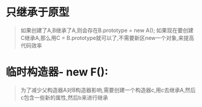 # 只继承于原型
>如果创建了A,B继承了A,则会存在B.prototype = new A();
>如果现在要创建C继承A,那么用C = B.prototype就可以了,不需要新区new一个对象,来提高代码效率

# 临时构造器- new F():
> 为了减少父构造器A对B构造器影响,需要创建一个构造器c,用c去继承A,然后c包含一些新的属性,然后b来进行继承
